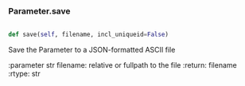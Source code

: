 ### Parameter.save

```py

def save(self, filename, incl_uniqueid=False)

```



Save the Parameter to a JSON-formatted ASCII file

:parameter str filename: relative or fullpath to the file
:return: filename
:rtype: str

